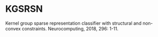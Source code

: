 # KGSRSN
Kernel group sparse representation classifier with structural and non-convex constraints. Neurocomputing, 2018, 296: 1-11.
